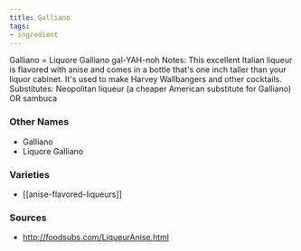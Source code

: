 ```yaml
---
title: Galliano
tags:
- ingredient
---
```

Galliano = Liquore Galliano gal-YAH-noh Notes: This excellent Italian liqueur is flavored with anise and comes in a bottle that's one inch taller than your liquor cabinet. It's used to make Harvey Wallbangers and other cocktails. Substitutes: Neopolitan liqueur (a cheaper American substitute for Galliano) OR sambuca

### Other Names

* Galliano
* Liquore Galliano

### Varieties

* [[anise-flavored-liqueurs]]

### Sources
* http://foodsubs.com/LiqueurAnise.html
